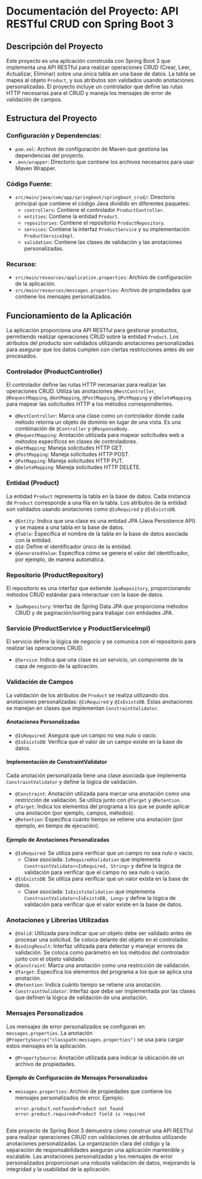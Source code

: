 # Documentación del Proyecto: API RESTful CRUD con Spring Boot 3

## Descripción del Proyecto
Este proyecto es una aplicación construida con Spring Boot 3 que implementa una API RESTful para realizar operaciones CRUD (Crear, Leer, Actualizar, Eliminar) sobre una única tabla en una base de datos. La tabla se mapea al objeto `Product`, y sus atributos son validados usando anotaciones personalizadas. El proyecto incluye un controlador que define las rutas HTTP necesarias para el CRUD y maneja los mensajes de error de validación de campos.

## Estructura del Proyecto

### Configuración y Dependencias:
- `pom.xml`: Archivo de configuración de Maven que gestiona las dependencias del proyecto.
- `.mvn/wrapper`: Directorio que contiene los archivos necesarios para usar Maven Wrapper.

### Código Fuente:
- `src/main/java/com/app/springboot/springboot_crud/`: Directorio principal que contiene el código Java dividido en diferentes paquetes:
  - `controllers`: Contiene el controlador `ProductController`.
  - `entities`: Contiene la entidad `Product`.
  - `repositories`: Contiene el repositorio `ProductRepository`.
  - `services`: Contiene la interfaz `ProductService` y su implementación `ProductServiceImpl`.
  - `validation`: Contiene las clases de validación y las anotaciones personalizadas.

### Recursos:
- `src/main/resources/application.properties`: Archivo de configuración de la aplicación.
- `src/main/resources/messages.properties`: Archivo de propiedades que contiene los mensajes personalizados.

## Funcionamiento de la Aplicación
La aplicación proporciona una API RESTful para gestionar productos, permitiendo realizar operaciones CRUD sobre la entidad `Product`. Los atributos del producto son validados utilizando anotaciones personalizadas para asegurar que los datos cumplen con ciertas restricciones antes de ser procesados.

### Controlador (ProductController)
El controlador define las rutas HTTP necesarias para realizar las operaciones CRUD. Utiliza las anotaciones `@RestController`, `@RequestMapping`, `@GetMapping`, `@PostMapping`, `@PutMapping` y `@DeleteMapping` para mapear las solicitudes HTTP a los métodos correspondientes.

- `@RestController`: Marca una clase como un controlador donde cada método retorna un objeto de dominio en lugar de una vista. Es una combinación de `@Controller` y `@ResponseBody`.
- `@RequestMapping`: Anotación utilizada para mapear solicitudes web a métodos específicos en clases de controladores.
- `@GetMapping`: Maneja solicitudes HTTP GET.
- `@PostMapping`: Maneja solicitudes HTTP POST.
- `@PutMapping`: Maneja solicitudes HTTP PUT.
- `@DeleteMapping`: Maneja solicitudes HTTP DELETE.

### Entidad (Product)
La entidad `Product` representa la tabla en la base de datos. Cada instancia de `Product` corresponde a una fila en la tabla. Los atributos de la entidad son validados usando anotaciones como `@IsRequired` y `@IsExistsDB`.

- `@Entity`: Indica que una clase es una entidad JPA (Java Persistence API) y se mapea a una tabla en la base de datos.
- `@Table`: Especifica el nombre de la tabla en la base de datos asociada con la entidad.
- `@Id`: Define el identificador único de la entidad.
- `@GeneratedValue`: Especifica cómo se genera el valor del identificador, por ejemplo, de manera automática.

### Repositorio (ProductRepository)
El repositorio es una interfaz que extiende `JpaRepository`, proporcionando métodos CRUD estándar para interactuar con la base de datos.

- `JpaRepository`: Interfaz de Spring Data JPA que proporciona métodos CRUD y de paginación/sorting para trabajar con entidades JPA.

### Servicio (ProductService y ProductServiceImpl)
El servicio define la lógica de negocio y se comunica con el repositorio para realizar las operaciones CRUD.

- `@Service`: Indica que una clase es un servicio, un componente de la capa de negocio de la aplicación.

### Validación de Campos
La validación de los atributos de `Product` se realiza utilizando dos anotaciones personalizadas: `@IsRequired` y `@IsExistsDB`. Estas anotaciones se manejan en clases que implementan `ConstraintValidator`.

#### Anotaciones Personalizadas
- `@IsRequired`: Asegura que un campo no sea nulo o vacío.
- `@IsExistsDB`: Verifica que el valor de un campo existe en la base de datos.

#### Implementación de ConstraintValidator
Cada anotación personalizada tiene una clase asociada que implementa `ConstraintValidator` y define la lógica de validación.

- `@Constraint`: Anotación utilizada para marcar una anotación como una restricción de validación. Se utiliza junto con `@Target` y `@Retention`.
- `@Target`: Indica los elementos del programa a los que se puede aplicar una anotación (por ejemplo, campos, métodos).
- `@Retention`: Especifica cuánto tiempo se retiene una anotación (por ejemplo, en tiempo de ejecución).

#### Ejemplo de Anotaciones Personalizadas
- `@IsRequired`: Se utiliza para verificar que un campo no sea nulo o vacío.
  - Clase asociada: `IsRequiredValidation` que implementa `ConstraintValidator<IsRequired, String>` y define la lógica de validación para verificar que el campo no sea nulo o vacío.
- `@IsExistsDB`: Se utiliza para verificar que un valor exista en la base de datos.
  - Clase asociada: `IsExistsValidation` que implementa `ConstraintValidator<IsExistsDB, Long>` y define la lógica de validación para verificar que el valor existe en la base de datos.

### Anotaciones y Librerías Utilizadas
- `@Valid`: Utilizada para indicar que un objeto debe ser validado antes de procesar una solicitud. Se coloca delante del objeto en el controlador.
- `BindingResult`: Interfaz utilizada para detectar y manejar errores de validación. Se coloca como parámetro en los métodos del controlador junto con el objeto validado.
- `@Constraint`: Marca una anotación como una restricción de validación.
- `@Target`: Especifica los elementos del programa a los que se aplica una anotación.
- `@Retention`: Indica cuánto tiempo se retiene una anotación.
- `ConstraintValidator`: Interfaz que debe ser implementada por las clases que definen la lógica de validación de una anotación.

### Mensajes Personalizados
Los mensajes de error personalizados se configuran en `messages.properties`. La anotación `@PropertySource("classpath:messages.properties")` se usa para cargar estos mensajes en la aplicación.

- `@PropertySource`: Anotación utilizada para indicar la ubicación de un archivo de propiedades.

#### Ejemplo de Configuración de Mensajes Personalizados
- `messages.properties`: Archivo de propiedades que contiene los mensajes personalizados de error. Ejemplo:
  ```properties
  error.product.notfound=Product not found
  error.product.required=Product field is required


Este proyecto de Spring Boot 3 demuestra cómo construir una API RESTful para realizar operaciones CRUD con validaciones de atributos utilizando anotaciones personalizadas. La organización clara del código y la separación de responsabilidades aseguran una aplicación mantenible y escalable. Las anotaciones personalizadas y los mensajes de error personalizados proporcionan una robusta validación de datos, mejorando la integridad y la usabilidad de la aplicación.
